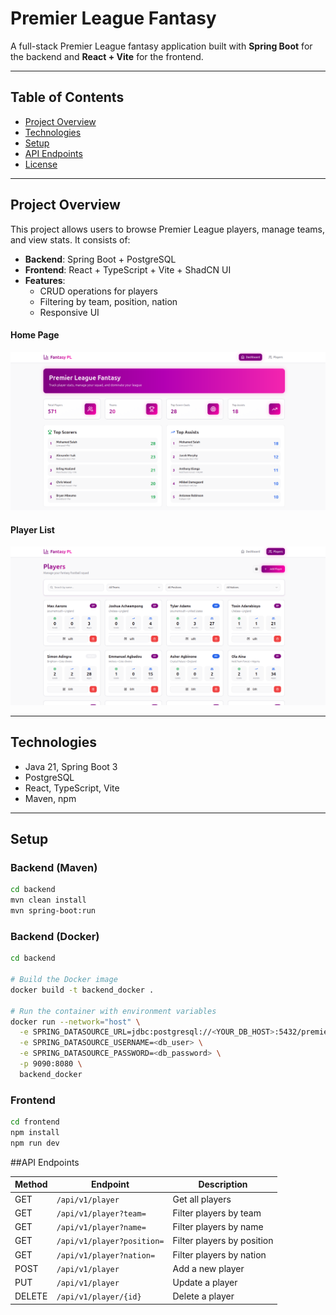 # Premier League Fantasy

A full-stack Premier League fantasy application built with **Spring Boot** for the backend and **React + Vite** for the frontend.

---

## Table of Contents

- [Project Overview](#project-overview)
- [Technologies](#technologies)
- [Setup](#setup)
- [API Endpoints](#api-endpoints)
- [License](#license)

---

## Project Overview

This project allows users to browse Premier League players, manage teams, and view stats. It consists of:

- **Backend**: Spring Boot + PostgreSQL
- **Frontend**: React + TypeScript + Vite + ShadCN UI
- **Features**:
  - CRUD operations for players
  - Filtering by team, position, nation
  - Responsive UI
 
#### Home Page
![Home Page](assets/home_page.png)

#### Player List
![Player List](assets/player_page.png)

---

## Technologies

- Java 21, Spring Boot 3
- PostgreSQL
- React, TypeScript, Vite
- Maven, npm

---

## Setup

### Backend (Maven)

```bash
cd backend
mvn clean install
mvn spring-boot:run
```

### Backend (Docker)

```bash
cd backend

# Build the Docker image
docker build -t backend_docker .

# Run the container with environment variables
docker run --network="host" \
  -e SPRING_DATASOURCE_URL=jdbc:postgresql://<YOUR_DB_HOST>:5432/premier_league_fantasy \
  -e SPRING_DATASOURCE_USERNAME=<db_user> \
  -e SPRING_DATASOURCE_PASSWORD=<db_password> \
  -p 9090:8080 \
  backend_docker
```

### Frontend

```bash
cd frontend
npm install
npm run dev
```


##API Endpoints

| Method | Endpoint                   | Description                |
| ------ | -------------------------- | -------------------------- |
| GET    | `/api/v1/player`           | Get all players            |
| GET    | `/api/v1/player?team=`     | Filter players by team     |
| GET    | `/api/v1/player?name=`     | Filter players by name     |
| GET    | `/api/v1/player?position=` | Filter players by position |
| GET    | `/api/v1/player?nation=`   | Filter players by nation   |
| POST   | `/api/v1/player`           | Add a new player           |
| PUT    | `/api/v1/player`           | Update a player            |
| DELETE | `/api/v1/player/{id}`      | Delete a player            |
